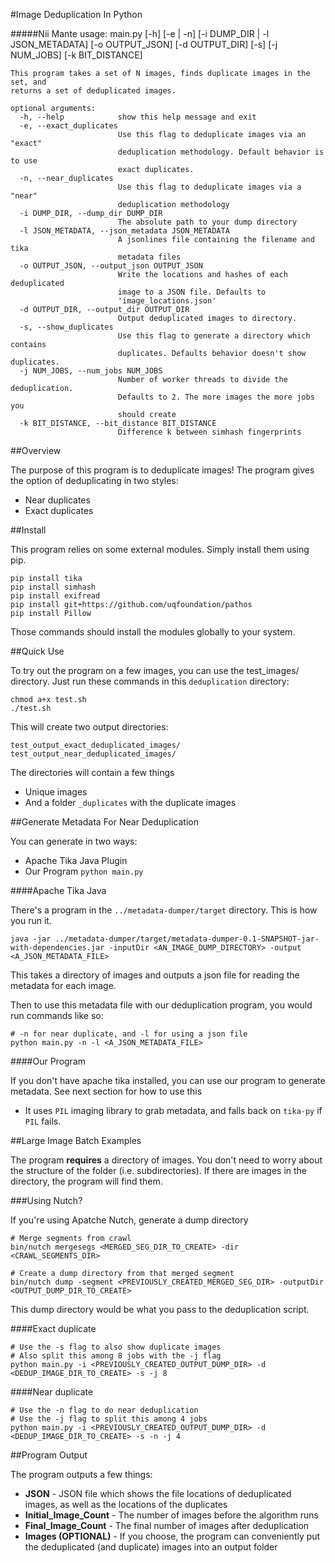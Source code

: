 #Image Deduplication In Python

#####Nii Mante
	usage: main.py [-h] [-e | -n] [-i DUMP_DIR | -l JSON_METADATA]
               [-o OUTPUT_JSON] [-d OUTPUT_DIR] [-s] [-j NUM_JOBS]
               [-k BIT_DISTANCE]

	This program takes a set of N images, finds duplicate images in the set, and
	returns a set of deduplicated images.
	
	optional arguments:
	  -h, --help            show this help message and exit
	  -e, --exact_duplicates
	                        Use this flag to deduplicate images via an "exact"
	                        deduplication methodology. Default behavior is to use
	                        exact duplicates.
	  -n, --near_duplicates
	                        Use this flag to deduplicate images via a "near"
	                        deduplication methodology
	  -i DUMP_DIR, --dump_dir DUMP_DIR
	                        The absolute path to your dump directory
	  -l JSON_METADATA, --json_metadata JSON_METADATA
	                        A jsonlines file containing the filename and tika
	                        metadata files
	  -o OUTPUT_JSON, --output_json OUTPUT_JSON
	                        Write the locations and hashes of each deduplicated
	                        image to a JSON file. Defaults to
	                        'image_locations.json'
	  -d OUTPUT_DIR, --output_dir OUTPUT_DIR
	                        Output deduplicated images to directory.
	  -s, --show_duplicates
	                        Use this flag to generate a directory which contains
	                        duplicates. Defaults behavior doesn't show duplicates.
	  -j NUM_JOBS, --num_jobs NUM_JOBS
	                        Number of worker threads to divide the deduplication.
	                        Defaults to 2. The more images the more jobs you
	                        should create
	  -k BIT_DISTANCE, --bit_distance BIT_DISTANCE
	                        Difference k between simhash fingerprints

	
##Overview

The purpose of this program is to deduplicate images! The program gives the option of deduplicating in two styles:

- Near duplicates
- Exact duplicates                        

##Install

This program relies on some external modules. Simply install them using pip. 

	pip install tika
	pip install simhash
	pip install exifread
	pip install git+https://github.com/uqfoundation/pathos
	pip install Pillow

Those commands should install the modules globally to your system.
	

##Quick Use

To try out the program on a few images, you can use the test_images/ directory.  Just run these commands in this `deduplication` directory:

	chmod a+x test.sh
	./test.sh

This will create two output directories:

	test_output_exact_deduplicated_images/
	test_output_near_deduplicated_images/

The directories will contain a few things

- Unique images
- And a folder `_duplicates` with the duplicate images
	

##Generate Metadata For Near Deduplication

You can generate in two ways:

- Apache Tika Java Plugin
- Our Program `python main.py`

####Apache Tika Java

There's a program in the `../metadata-dumper/target` directory. This is how you run it.

	java -jar ../metadata-dumper/target/metadata-dumper-0.1-SNAPSHOT-jar-with-dependencies.jar -inputDir <AN_IMAGE_DUMP_DIRECTORY> -output <A_JSON_METADATA_FILE>

This takes a directory of images and outputs a json file for reading the metadata for each image.

Then to use this metadata file with our deduplication program, you would run commands like so:

	# -n for near duplicate, and -l for using a json file
	python main.py -n -l <A_JSON_METADATA_FILE>

####Our Program

If you don't have apache tika installed, you can use our program to generate metadata. See next section for how to use this

- It uses `PIL` imaging library to grab metadata, and falls back on `tika-py` if `PIL` fails.

##Large Image Batch Examples

The program **requires** a directory of images. You don't need to worry about the structure of the folder (i.e. subdirectories). If there are images in the directory, the program will find them.

###Using Nutch?

If you're using Apatche Nutch, generate a dump directory

	# Merge segments from crawl
	bin/nutch mergesegs <MERGED_SEG_DIR_TO_CREATE> -dir <CRAWL_SEGMENTS_DIR>
	
	# Create a dump directory from that merged segment
	bin/nutch dump -segment <PREVIOUSLY_CREATED_MERGED_SEG_DIR> -outputDir <OUTPUT_DUMP_DIR_TO_CREATE>
	
This dump directory would be what you pass to the deduplication script.

####Exact duplicate

	# Use the -s flag to also show duplicate images
	# Also split this among 8 jobs with the -j flag
	python main.py -i <PREVIOUSLY_CREATED_OUTPUT_DUMP_DIR> -d <DEDUP_IMAGE_DIR_TO_CREATE> -s -j 8
	
####Near duplicate

	# Use the -n flag to do near deduplication
	# Use the -j flag to split this among 4 jobs
	python main.py -i <PREVIOUSLY_CREATED_OUTPUT_DUMP_DIR> -d <DEDUP_IMAGE_DIR_TO_CREATE> -s -n -j 4

##Program Output

The program outputs a few things:

- **JSON** - JSON file which shows the file locations of deduplicated images, as well as the locations of the duplicates
- **Initial_Image_Count** - The number of images before the algorithm runs
- **Final_Image_Count** - The final number of images after deduplication
- **Images (OPTIONAL)** - If you choose, the program can conveniently put the deduplicated (and duplicate) images into an output folder




